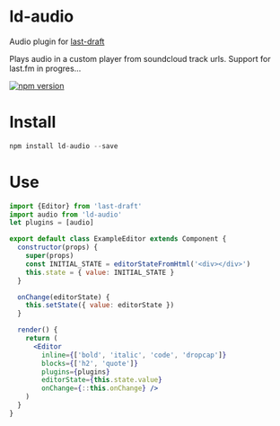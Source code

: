 # ld-audio
Audio plugin for [last-draft](http://lastdraft.vace.nz)

Plays audio in a custom player from soundcloud track urls. Support for last.fm in progres...

[![npm version](https://badge.fury.io/js/ld-audio.svg)](https://badge.fury.io/js/ld-audio)

# Install
```jsx
npm install ld-audio --save
```

# Use
```jsx
import {Editor} from 'last-draft'
import audio from 'ld-audio'
let plugins = [audio]

export default class ExampleEditor extends Component {
  constructor(props) {
    super(props)
    const INITIAL_STATE = editorStateFromHtml('<div></div>')
    this.state = { value: INITIAL_STATE }
  }

  onChange(editorState) {
    this.setState({ value: editorState })
  }

  render() {
    return (
      <Editor
        inline={['bold', 'italic', 'code', 'dropcap']}
        blocks={['h2', 'quote']}
        plugins={plugins}
        editorState={this.state.value}
        onChange={::this.onChange} />
    )
  }
}

```
